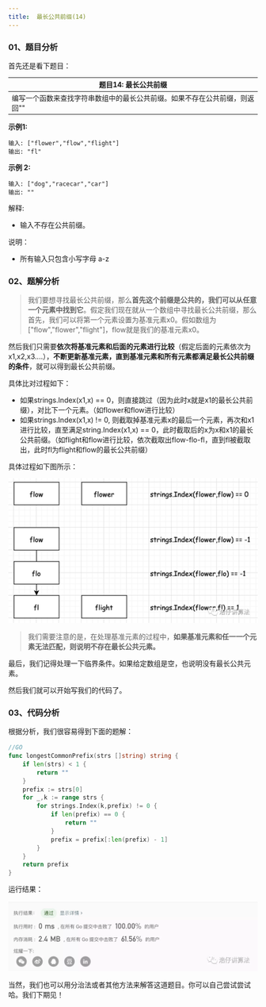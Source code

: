 ```yaml
---
title:  最长公共前缀(14)
---
```


### 01、题目分析

首先还是看下题目：

| 题目14: 最长公共前缀                                         |
| ------------------------------------------------------------ |
| 编写一个函数来查找字符串数组中的最长公共前缀。如果不存在公共前缀，则返回"" |

**示例1:**

```
输入: ["flower","flow","flight"]
输出: "fl"
```

**示例 2:**

```
输入: ["dog","racecar","car"]
输出: ""
```

解释: 

- 输入不存在公共前缀。

说明：

- 所有输入只包含小写字母 a-z 

### 02、题解分析

>我们要想寻找最长公共前缀，那么**首先这个前缀是公共的，我们可以从任意一个元素中找到它**。假定我们现在就从一个数组中寻找最长公共前缀，那么首先，我们可以将第一个元素设置为基准元素x0。假如数组为["flow","flower","flight"]，flow就是我们的基准元素x0。


然后我们只需要**依次将基准元素和后面的元素进行比较**（假定后面的元素依次为x1,x2,x3....），**不断更新基准元素，直到基准元素和所有元素都满足最长公共前缀的条件**，就可以得到最长公共前缀。

具体比对过程如下：

- 如果strings.Index(x1,x) == 0，则直接跳过（因为此时x就是x1的最长公共前缀），对比下一个元素。（如flower和flow进行比较）
- 如果strings.Index(x1,x) != 0, 则截取掉基准元素x的最后一个元素，再次和x1进行比较，直至满足string.Index(x1,x) == 0，此时截取后的x为x和x1的最长公共前缀。（如flight和flow进行比较，依次截取出flow-flo-fl，直到fl被截取出，此时fl为flight和flow的最长公共前缀）



具体过程如下图所示：

<img src="./002/1.png" alt="PNG" style="zoom: 50%;" />

>我们需要注意的是，在处理基准元素的过程中，**如果基准元素和任一一个元素无法匹配，则说明不存在最长公共元素。**

最后，我们记得处理一下临界条件。如果给定数组是空，也说明没有最长公共元素。

然后我们就可以开始写我们的代码了。

### 03、代码分析

根据分析，我们很容易得到下面的题解：

```go
//GO
func longestCommonPrefix(strs []string) string {
    if len(strs) < 1 {
        return ""
    }
    prefix := strs[0]
    for _,k := range strs {
        for strings.Index(k,prefix) != 0 {
            if len(prefix) == 0 {
                return ""
            }
            prefix = prefix[:len(prefix) - 1]
        }
    }
    return prefix
}
```

运行结果：

<img src="./002/2.jpg" alt="PNG" style="zoom: 50%;" />

当然，我们也可以用分治法或者其他方法来解答这道题目。你可以自己尝试尝试哈。我们下期见！
